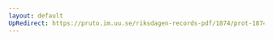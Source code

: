 ```yaml
---
layout: default
UpRedirect: https://pruto.im.uu.se/riksdagen-records-pdf/1874/prot-1874--fk--411.pdf
---
```

